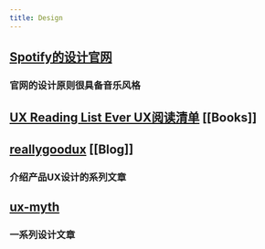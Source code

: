 ```yaml
---
title: Design
---
```


## [Spotify的设计官网](https://spotify.design/?ref=heydesigner)
### 官网的设计原则很具备音乐风格
## [UX Reading List Ever UX阅读清单](https://medium.com/interactive-mind/the-only-ux-reading-list-ever-d420edb3f4ff) [[Books]]
## [reallygoodux](https://www.reallygoodux.io/) [[Blog]]
### 介绍产品UX设计的系列文章
## [ux-myth](https://hpx.tw/topics/ux-myth)
### 一系列设计文章
